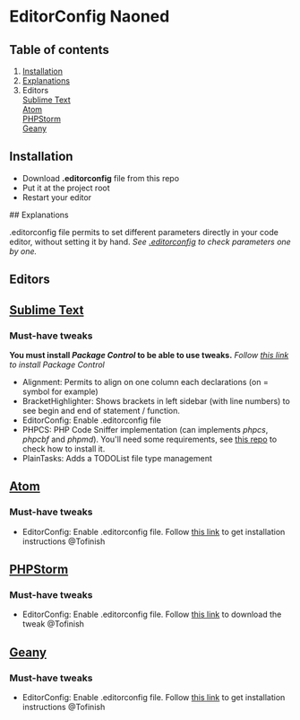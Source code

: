 # EditorConfig Naoned

## Table of contents

1. [Installation](#installation)
1. [Explanations](#explanations)
1. Editors<br>
    [Sublime Text](#editor_st)<br>
    [Atom](#editor_atom)<br>
    [PHPStorm](#editor_phpstorm)<br>
    [Geany](#editor_geany)<br>

## <a name='installation'>Installation</a>

- Download **.editorconfig** file from this repo
- Put it at the project root
- Restart your editor

## <a name='explanations'>Explanations</a>

.editorconfig file permits to set different parameters directly in your code editor, without setting it by hand.
*See [.editorconfig](.editorconfig) to check parameters one by one.*


## Editors

## <a href="http://www.sublimetext.com/" target="_blank" name='editor_st'>Sublime Text</a>
### Must-have tweaks
**You must install *Package Control* to be able to use tweaks.**
*Follow [this link](https://packagecontrol.io/installation) to install Package Control*

- Alignment:
    Permits to align on one column each declarations (on = symbol for example)
- BracketHighlighter:
    Shows brackets in left sidebar (with line numbers) to see begin and end of statement / function.
- EditorConfig:
    Enable .editorconfig file
- PHPCS:
    PHP Code Sniffer implementation (can implements *phpcs*, *phpcbf* and *phpmd*). You'll need some requirements, see [this repo](https://github.com/naoned/php-convention) to check how to install it.
- PlainTasks:
    Adds a TODOList file type management


## <a href="http://www.atom.io/" target="_blank" name='editor_atom'>Atom</a>
### Must-have tweaks
- EditorConfig:
    Enable .editorconfig file. Follow [this link](https://github.com/sindresorhus/atom-editorconfig#editorconfig) to get installation instructions
@Tofinish

## <a href="https://www.jetbrains.com/phpstorm/" target="_blank" name='editor_phpstorm'>PHPStorm</a>
### Must-have tweaks
- EditorConfig:
    Enable .editorconfig file. Follow [this link](https://plugins.jetbrains.com/plugin/7294) to download the tweak
@Tofinish

## <a href="http://www.geany.org/" target="_blank" name='editor_geany'>Geany</a>
### Must-have tweaks
- EditorConfig:
    Enable .editorconfig file. Follow [this link](https://github.com/editorconfig/editorconfig-geany#installation) to get installation instructions
@Tofinish
